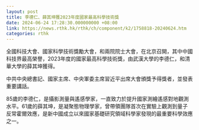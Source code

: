 ```yaml
---
layout: post
title: 李德仁、薛其坤獲2023年度國家最高科學技術獎
date: 2024-06-24 17:28:30.000000000 +08:00
link: https://news.rthk.hk/rthk/ch/component/k2/1758818-20240624.htm
categories: rthk
---
```


全國科技大會、國家科學技術獎勵大會，和兩院院士大會，在北京召開，其中中國科技界最高榮譽，2023年度的國家最高科學技術獎，由武漢大學的李德仁，和清華大學的薛其坤獲得。

中共中央總書記、國家主席、中央軍委主席習近平出席大會頒獎予得獎者，並發表重要講話。

85歲的李德仁，是攝影測量與遙感學家，一直致力於提升國家測繪遙感對地觀測水平。61歲的薛其坤，是凝聚態物理學家，曾帶領團隊首次在實驗上觀測到量子反常霍爾效應，是新中國成立以來國家基礎研究領域科學家發現的最重要科學效應之一。
